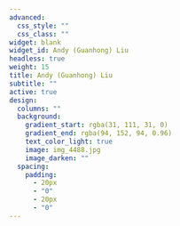 ```yaml
---
advanced:
  css_style: ""
  css_class: ""
widget: blank
widget_id: Andy (Guanhong) Liu
headless: true
weight: 15
title: Andy (Guanhong) Liu
subtitle: ""
active: true
design:
  columns: ""
  background:
    gradient_start: rgba(31, 111, 31, 0)
    gradient_end: rgba(94, 152, 94, 0.96)
    text_color_light: true
    image: img_4488.jpg
    image_darken: ""
  spacing:
    padding:
      - 20px
      - "0"
      - 20px
      - "0"
---
```

